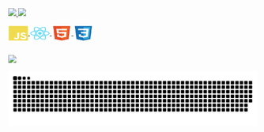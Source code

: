  <div>
  <a href="https://github.com/Alysson-sm">
  <img height="180em" src="https://github-readme-stats.vercel.app/api?username=Alysson-sm&show_icons=true&theme=radical&include_all_commits=true&count_private=true &title_color=blue"/>
  <img height="180em" src="https://github-readme-stats.vercel.app/api/top-langs/?username=Alysson-sm&layout=compact&langs_count=7&theme=radical&title_color=blue"/>
</div>
  
<div style="display: inline_block"><br>
  <img align="center" alt="Rafa-Js" height="30" width="40" src="https://raw.githubusercontent.com/devicons/devicon/master/icons/javascript/javascript-plain.svg">
  <img align="center" alt="Rafa-React" height="30" width="40" src="https://raw.githubusercontent.com/devicons/devicon/master/icons/react/react-original.svg">
  <img align="center" alt="Rafa-HTML" height="30" width="40" src="https://raw.githubusercontent.com/devicons/devicon/master/icons/html5/html5-original.svg">
  <img align="center" alt="Rafa-CSS" height="30" width="40" src="https://raw.githubusercontent.com/devicons/devicon/master/icons/css3/css3-original.svg">
</div>
 
  ##
  
 <div>
     <a href="https://t.me/Alysson8" target="_blank"><img src="https://img.shields.io/badge/Telegram-2CA5E0?style=for-the-badge&logo=telegram&logoColor=white" target="_blank"></a>
  </div>
  
  ![Snake animation](https://github.com/alysson-sm/Alysson-sm/blob/output/github-contribution-grid-snake.svg)
  
  
  
  
